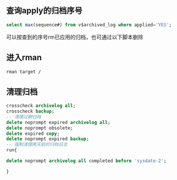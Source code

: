 ## 查询apply的归档序号
```sql
select max(sequence#) from v$archived_log where applied='YES';
```

可以按查到的序号rm已应用的归档，也可通过以下脚本删除

## 进入rman

```bash
rman target /
```

## 清理归档
```sql
crosscheck archivelog all;
crosscheck backup;
-- 清理过期归档
delete noprompt expired archivelog all;
delete noprompt obsolete; 
delete expired copy;
delete noprompt expired backup; 
-- 强制清理两天前的归档日志
run{

delete noprompt archivelog all completed before 'sysdate-2';

}
```